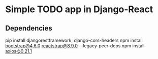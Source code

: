# Simple TODO app in Django-React

## Dependencies
pip install djangorestframework, django-cors-headers
npm install bootstrap@4.6.0 reactstrap@8.9.0 --legacy-peer-deps
npm install axios@0.21.1